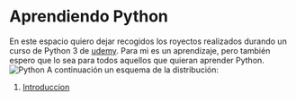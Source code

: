 # Aprendiendo Python
En este espacio quiero dejar recogidos los royectos realizados durando un curso de Python 3 de [udemy](https://www.udemy.com/python-curso-completo/). Para mi es un aprendizaje, pero también espero que lo sea para todos aquellos que quieran aprender Python. 
![Python](https://techspawn.com/wp-content/uploads/2016/10/Python_logo.png)
A continuación un esquema de la distribución:
 1. [Introduccion](https://github.com/vrdelc/Aprendiendo-Python/tree/master/Introduccion)
